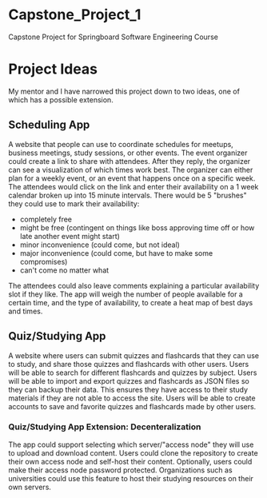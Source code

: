 # Capstone_Project_1
Capstone Project for Springboard Software Engineering Course

# Project Ideas
My mentor and I have narrowed this project down to two ideas, one of which has a possible extension.
## Scheduling App
A website that people can use to coordinate schedules for meetups, business meetings, study sessions, or other events.
The event organizer could create a link to share with attendees. After they reply, the organizer can see a visualization of which times work best.
The organizer can either plan for a weekly event, or an event that happens once on a specific week.
The attendees would click on the link and enter their availability on a 1 week calendar broken up into 15 minute intervals. 
There would be 5 "brushes" they could use to mark their availability: 
- completely free
- might be free (contingent on things like boss approving time off or how late another event might start)
- minor inconvenience (could come, but not ideal)
- major inconvenience (could come, but have to make some compromises)
- can't come no matter what

The attendees could also leave comments explaining a particular availability slot if they like.
The app will weigh the number of people available for a certain time, and the type of availability, to create a heat map of best days and times.

## Quiz/Studying App
A website where users can submit quizzes and flashcards that they can use to study, and share those quizzes and flashcards with other users.
Users will be able to search for different flashcards and quizzes by subject.
Users will be able to import and export quizzes and flashcards as JSON files so they can backup their data. This ensures they have access to their study materials if they are not able to access the site.
Users will be able to create accounts to save and favorite quizzes and flashcards made by other users.

### Quiz/Studying App Extension: Decenteralization
The app could support selecting which server/"access node" they will use to upload and download content. 
Users could clone the repository to create their own access node and self-host their content. Optionally, users could make their access node password protected.
Organizations such as universities could use this feature to host their studying resources on their own servers.
